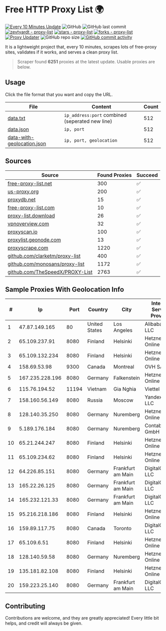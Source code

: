 
# Free HTTP Proxy List 🌍

[![Every 10 Minutes Update](https://github.com/mertguvencli/http-proxy-list/actions/workflows/main.yml/badge.svg?branch=main)](https://github.com/mertguvencli/http-proxy-list/actions/workflows/main.yml)
![GitHub](https://img.shields.io/github/license/mertguvencli/http-proxy-list)
![GitHub last commit](https://img.shields.io/github/last-commit/mertguvencli/http-proxy-list)
[![zevtyardt - proxy-list](https://img.shields.io/static/v1?label=zevtyardt&message=proxy-list&color=blue&logo=github)](https://github.com/zevtyardt/proxy-list "Go to GitHub repo")
[![stars - proxy-list](https://img.shields.io/github/stars/zevtyardt/proxy-list?style=social)](https://github.com/zevtyardt/proxy-list)
[![forks - proxy-list](https://img.shields.io/github/forks/zevtyardt/proxy-list?style=social)](https://github.com/zevtyardt/proxy-list)
[![Proxy Updater](https://github.com/zevtyardt/proxy-list/workflows/Proxy%20Updater/badge.svg)](https://github.com/zevtyardt/proxy-list/actions?query=workflow:"Proxy+Updater")
![GitHub repo size](https://img.shields.io/github/repo-size/zevtyardt/proxy-list)
[![GitHub commit activity](https://img.shields.io/github/commit-activity/m/zevtyardt/proxy-list?logo=commits)](https://github.com/zevtyardt/proxy-list/commits/main)

It is a lightweight project that, every 10 minutes, scrapes lots of free-proxy sites, validates if it works, and serves a clean proxy list.

> Scraper found **6251** proxies at the latest update. Usable proxies are below.

## Usage

Click the file format that you want and copy the URL.

|File|Content|Count|
|----|-------|-----|
|[data.txt](https://raw.githubusercontent.com/mertguvencli/http-proxy-list/main/proxy-list/data.txt)|`ip_address:port` combined (seperated new line)|512|
|[data.json](https://raw.githubusercontent.com/mertguvencli/http-proxy-list/main/proxy-list/data.json)|`ip, port`|512|
|[data-with-geolocation.json](https://raw.githubusercontent.com/mertguvencli/http-proxy-list/main/proxy-list/data-with-geolocation.json)|`ip, port, geolocation`|512|

## Sources

|Source|Found Proxies|Succeed|
|------|-------------|-------|
|[free-proxy-list.net](https://free-proxy-list.net)|300|✅|
|[us-proxy.org](https://www.us-proxy.org)|200|✅|
|[proxydb.net](http://proxydb.net)|15|✅|
|[free-proxy-list.com](https://free-proxy-list.com/?page=&port=&type%5B%5D=http&type%5B%5D=https&up_time=0&search=Search)|10|✅|
|[proxy-list.download](https://www.proxy-list.download/HTTP)|26|✅|
|[vpnoverview.com](https://vpnoverview.com/privacy/anonymous-browsing/free-proxy-servers)|32|✅|
|[proxyscan.io](https://www.proxyscan.io)|100|✅|
|[proxylist.geonode.com](https://proxylist.geonode.com/api/proxy-list?limit=300&page=1&sort_by=lastChecked&sort_type=desc&protocols=http,https)|13|✅|
|[proxyscrape.com](https://api.proxyscrape.com/v2/?request=displayproxies&protocol=http&timeout=10000&country=all&ssl=all&anonymity=all)|1220|✅|
|[github.com/clarketm/proxy-list](https://raw.githubusercontent.com/clarketm/proxy-list/master/proxy-list-raw.txt)|400|✅|
|[github.com/monosans/proxy-list](https://raw.githubusercontent.com/monosans/proxy-list/main/proxies/http.txt)|1172|✅|
|[github.com/TheSpeedX/PROXY-List](https://raw.githubusercontent.com/TheSpeedX/PROXY-List/master/http.txt)|2763|✅|


## Sample Proxies With Geolocation Info

|#|Ip|Port|Country|City|Internet Service Provider|
|-|--|----|-------|----|-------------------------|
|1|47.87.149.165|80|United States|Los Angeles|Alibaba.com LLC|
|2|65.109.237.91|8080|Finland|Helsinki|Hetzner Online GmbH|
|3|65.109.132.234|8080|Finland|Helsinki|Hetzner Online GmbH|
|4|158.69.53.98|9300|Canada|Montreal|OVH SAS|
|5|167.235.228.196|8080|Germany|Falkenstein|Hetzner Online GmbH|
|6|115.76.194.52|11194|Vietnam|Gia Nghia|Viettel Group|
|7|158.160.56.149|8080|Russia|Moscow|Yandex.Cloud LLC|
|8|128.140.35.250|8080|Germany|Nuremberg|Hetzner Online GmbH|
|9|5.189.176.184|8080|Germany|Nuremberg|Contabo GmbH|
|10|65.21.244.247|8080|Finland|Helsinki|Hetzner Online GmbH|
|11|65.109.234.62|8080|Finland|Helsinki|Hetzner Online GmbH|
|12|64.226.85.151|8080|Germany|Frankfurt am Main|DigitalOcean, LLC|
|13|165.22.26.125|8080|Germany|Frankfurt am Main|DigitalOcean, LLC|
|14|165.232.121.33|8080|Germany|Frankfurt am Main|DigitalOcean, LLC|
|15|95.216.218.186|8080|Finland|Helsinki|Hetzner Online GmbH|
|16|159.89.117.75|8080|Canada|Toronto|DigitalOcean, LLC|
|17|65.109.6.51|8080|Finland|Helsinki|Hetzner Online GmbH|
|18|128.140.59.58|8080|Germany|Nuremberg|Hetzner Online GmbH|
|19|135.181.82.108|8080|Finland|Helsinki|Hetzner Online GmbH|
|20|159.223.25.140|8080|Germany|Frankfurt am Main|DigitalOcean, LLC|



## Contributing

Contributions are welcome, and they are greatly appreciated! Every
little bit helps, and credit will always be given.

